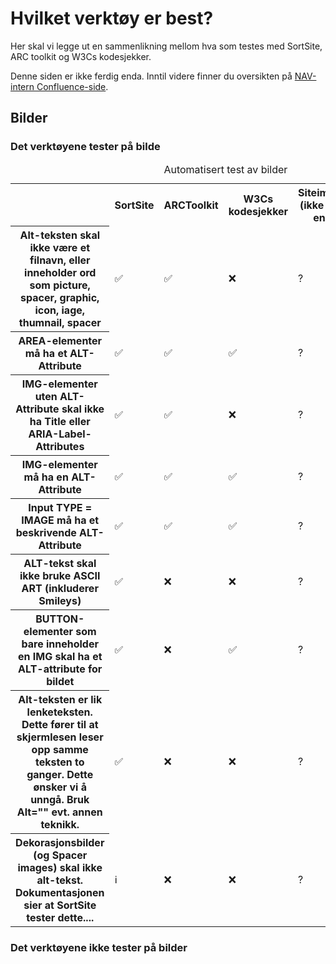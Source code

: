 # Hvilket verktøy er best?

Her skal vi legge ut en sammenlikning mellom hva som testes med SortSite, ARC toolkit og W3Cs kodesjekker.

<alertstripe type="advarsel">Denne siden er ikke ferdig enda. Inntil videre finner du oversikten på <a href="https://confluence.adeo.no/display/MEBO/Automatisert+testing">NAV-intern Confluence-side</a>.</alertstripe>



## Bilder

### Det verktøyene tester på bilde
<table>
  <caption>Automatisert test av bilder</caption>
  <tr>
    <td></td>
    <th scope="col">SortSite</th>
    <th scope="col">ARCToolkit</th>
    <th scope="col">W3Cs kodesjekker</th>
    <th scope="col">Siteimprove (ikke testet enda)</th>
    <th scope="col">TECH</th>
    <th scope="col">WCAG</th>
  </tr>
  <tr>
    <th scope="row">Alt-teksten skal ikke være et filnavn, eller inneholder ord som <lang="en">picture, spacer, graphic, icon, iage, thumnail, spacer</lang></th>
    <td>✅</td>
    <td>✅</td>
    <td>❌</td>
    <td>?</td>
    <td><a href="https://www.w3.org/TR/WCAG20-TECHS/F30.html">F30</a></td>
    <td><a href"https://www.w3.org/TR/2008/REC-WCAG20-20081211/#text-equiv-all">1.1.1</a></td>
  </tr>
  <tr>
    <th scope="row">AREA-elementer må ha et ALT-Attribute</th>
    <td>✅</td>
    <td>✅</td>
    <td>✅</td>
    <td>?</td>
    <td><a href="https://www.w3.org/WAI/GL/2014/WD-WCAG20-TECHS-20140107/F65">F65</a></td>
    <td><a href"https://www.w3.org/TR/2008/REC-WCAG20-20081211/#text-equiv-all">1.1.1</a></td>
  </tr>
  <tr>
    <th scope="row">IMG-elementer uten ALT-Attribute skal ikke ha Title eller ARIA-Label-Attributes</th>
    <td>✅</td>
    <td>✅</td>
    <td>❌</td>
    <td>?</td>
    <td><a href="https://www.w3.org/WAI/GL/2010/WD-WCAG20-TECHS-20100708/F39">F39</a></td>
    <td><a href"https://www.w3.org/TR/2008/REC-WCAG20-20081211/#text-equiv-all">1.1.1</a></td>
  </tr>
   <tr>
    <th scope="row">IMG-elementer må ha en ALT-Attribute</th>
    <td>✅</td>
    <td>✅</td>
    <td>✅</td>
    <td>?</td>
    <td><a href="https://www.w3.org/WAI/GL/2014/WD-WCAG20-TECHS-20140107/F65">F65</a></td>
    <td><a href"https://www.w3.org/TR/2008/REC-WCAG20-20081211/#text-equiv-all">1.1.1</a></td>
  </tr>
     <tr>
    <th scope="row">Input TYPE = IMAGE må ha et beskrivende ALT-Attribute</th>
    <td>✅</td>
    <td>✅</td>
    <td>✅</td>
    <td>?</td>
    <td><a href="https://www.w3.org/WAI/GL/2014/WD-WCAG20-TECHS-20140107/F65">F65</a></td>
    <td><a href"https://www.w3.org/TR/2008/REC-WCAG20-20081211/#text-equiv-all">1.1.1</a></td>
  </tr>
  <tr>
    <th scope="row">ALT-tekst skal ikke bruke ASCII ART (inkluderer Smileys)</th>
    <td>✅</td>
    <td>❌</td>
    <td>❌</td>
    <td>?</td>
    <td><a href="https://www.w3.org/WAI/GL/2014/WD-WCAG20-TECHS-20140107/F65">F65</a></td>
    <td><a href"https://www.w3.org/TR/2008/REC-WCAG20-20081211/#text-equiv-all">1.1.1</a></td>
  </tr>
  <tr>
    <th scope="row">BUTTON-elementer som bare inneholder en IMG skal ha et ALT-attribute for bildet</th>
    <td>✅</td>
    <td>❌</td>
    <td>✅</td>
    <td>?</td>
    <td></td>
    <td><a href"https://www.w3.org/TR/2008/REC-WCAG20-20081211/#text-equiv-all">1.1.1</a></td>
  </tr>
  <tr>
    <th scope="row">Alt-teksten er lik lenketeksten. Dette fører til at skjermlesen leser opp samme teksten to ganger. Dette ønsker vi å unngå. Bruk Alt="" evt. annen teknikk.</th>
    <td>✅</td>
    <td>❌</td>
    <td>❌</td>
    <td>?</td>
    <td><a href="https://www.w3.org/TR/WCAG20-TECHS/H2.html">H2</a></td>
    <td><a href"https://www.w3.org/TR/2008/REC-WCAG20-20081211/#text-equiv-all">1.1.1</a>, <a href="https://www.w3.org/WAI/WCAG21/Understanding/link-purpose-in-context.html">2.4.4</a>, <a href="https://www.w3.org/TR/UNDERSTANDING-WCAG20/navigation-mechanisms-link.html">2.4.9</a></td>
  </tr>
  <tr>
    <th scope="row">Dekorasjonsbilder (og Spacer images) skal ikke alt-tekst. Dokumentasjonen sier at SortSite tester dette....</th>
    <td>ℹ️</td>
    <td>❌</td>
    <td>❌</td>
    <td>?</td>
    <td><a href="https://www.w3.org/WAI/GL/2010/WD-WCAG20-TECHS-20100708/F39">F39</a></td>
    <td><a href"https://www.w3.org/TR/2008/REC-WCAG20-20081211/#text-equiv-all">1.1.1</a></td>
  </tr>
</table>

### Det verktøyene ikke tester på bilder
